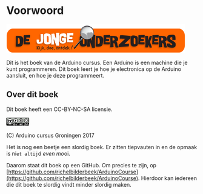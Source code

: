 # Voorwoord

![Het logo van De Jonge Onderzoekers](DjogLogo.png)

Dit is het boek van de Arduino cursus. 
Een Arduino is een machine die je kunt programmeren. 
Dit boek leert je hoe je electronica op
de Arduino aansluit, en hoe je deze programmeert.

## Over dit boek

Dit boek heeft een CC-BY-NC-SA licensie.

![De licensie van dit boek](CC-BY-NC-SA.png)

(C) Arduino cursus Groningen 2017

Het is nog een beetje een slordig boek.
Er zitten tiepvauten in en de opmaak is ni`et altij`d *even mo*oi.

Daarom staat dit boek op een GitHub.
Om precies te zijn, op 
[https://github.com/richelbilderbeek/ArduinoCourse](https://github.com/richelbilderbeek/ArduinoCourse).
Hierdoor kan iedereen die dit boek te slordig vindt
minder slordig maken.
